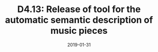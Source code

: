 ---
type: "document"
title:  "D4.13: Release of tool for the automatic semantic description of music pieces"
date: 2019-01-31
download_link: "/assets/files/AC-WP4-QMUL-D4.13%20Release%20of%20tool%20for%20the%20automatic%20semantic%20description%20of%20music%20pieces.pdf"
license: CC-BY 4.0
---